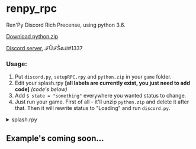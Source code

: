 # renpy_rpc
Ren'Py Discord Rich Precense, using python 3.6.

[Download python.zip](https://drive.google.com/file/d/1Oubxytg3W_AzHJ4jVwCT-Aa3rjB-8FeX/view?usp=drivesdk)

[Discord server](https://discord.gg/HTPB4Wm), ℱŮℱṦøℬ#1337


### Usage:
   1. Put `discord.py`, `setupRPC.rpy` and `python.zip` in your `game` folder.
   2. Edit your splash.rpy __[all labels are currently exist, you just need to add code]__ *(code's below)*
   3. Add `$ state = "something"` everywhere you wanted status to change.
   4. Just run your game. First of all - it'll unzip `python.zip` and delete it after that. Then it will rewrite status to "Loading" and run `discord.py`.
<details>
  <summary>splash.rpy</summary>
  
  ```renpy
label after_load:
    # ...
    if discordrun:
        python:
            try:
                import io
                import os
                io.open("game/state.txt", 'w+', encoding = "utf-8").write(state)
            except:
                import io
                open("game/state.txt", 'w+')
                io.open("game/state.txt", 'w+', encoding = "utf-8").write("err3")
                state = "err3"
    # ...
    return

label before_main_menu:
    # ...
    if discordrun:
        python:
            import io
            state = "mm"
            io.open("game/state.txt", 'w+', encoding = "utf-8").write(state)
    # ...
    return

label quit:
    # ...
    if discordrun:
        python:
            import os
            os.popen('taskkill /f /im python.exe')
    # ...
    return
  ```
  
</details>

## Example's coming soon...
